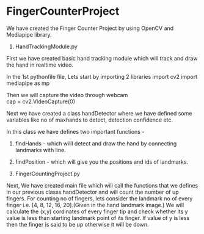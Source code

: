 # FingerCounterProject

We have created the Finger Counter Project by using OpenCV and Mediapipe library.

1. HandTrackingModule.py

First we have created basic hand tracking module which will track and draw the hand in realtime video.

In the 1st pythonfile file, Lets start by importing 2 libraries 
import cv2
import mediapipe as mp

Then we will capture the video through webcam  
cap = cv2.VideoCapture(0)

Next we have created a class handDetector where we have defined some variables like no of maxhands to detect, detection confidence etc.

In this class we have defines two important functions - 
1. findHands - which willl detect and draw the hand by connecting landmarks with line.
2. findPosition - which will give you the positions and ids of landmarks.

2. FingerCountingProject.py

Next, We have created main file  which will call the functions that we defines in our previous classs handDetector and will count the number of up fingers.
For counting no of fingers, lets consider the landmark no of every finger i.e. [4, 8, 12, 16, 20].(Given in the hand landmark image.)
We will calculate the (x,y) cordinates of every finger tip and check whether its y value is less than starting landmark point of its finger.
If value of y is less then the finger is said to be up otherwise it will be down.
